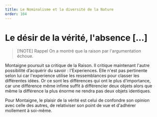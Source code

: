 ```yaml
---
title: Le Nominalisme et la diversité de la Nature
order: 104
---
```


# Le désir de la vérité, l'absence [...]

> [!NOTE] Rappel
> On a montré que la raison par l'argumentation échoue.

Montaigne poursuit sa critique de la Raison. Il critique maintenant l'autre possibilité d’acquérir du savoir : l'Experiences.
Elle n'est pas pertinente selon lui car l'experience utilise les ressemblances pour classer les différentes idées.
Or ce sont les différences qui ont le plus d'importance, car une différence même infime suffit à différencier deux objets 
alors que même la différence la plus énorme ne rendra pas deux objets identiques.

Pour Montaigne, le plaisir de la vérité est celui de confondre son opinion avec celle des autres, de relativiser son point de vue et d'adhérer mollement à soi-même.
